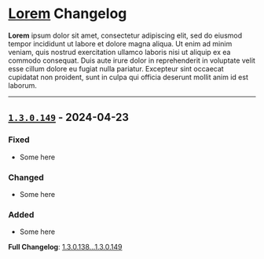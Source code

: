 # [Lorem](https://github.com/rehlds/.github) Changelog

**Lorem** ipsum dolor sit amet, consectetur adipiscing elit, sed do eiusmod tempor incididunt ut labore et dolore magna aliqua. Ut enim ad minim veniam, quis nostrud exercitation ullamco laboris nisi ut aliquip ex ea commodo consequat. Duis aute irure dolor in reprehenderit in voluptate velit esse cillum dolore eu fugiat nulla pariatur. Excepteur sint occaecat cupidatat non proident, sunt in culpa qui officia deserunt mollit anim id est laborum.

---

## [`1.3.0.149`](https://github.com/rehlds/metamod-r/releases/tag/1.3.0.149) - 2024-04-23

### Fixed
- Some here

### Changed
- Some here

### Added
- Some here

**Full Changelog**: [1.3.0.138...1.3.0.149](https://github.com/rehlds/metamod-r/compare/1.3.0.138...1.3.0.149)
